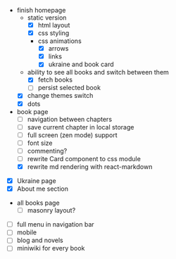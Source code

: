- finish homepage
  - static version
    - [x] html layout
    - [x] css styling
    - css animations
      - [x] arrows
      - [x] links
      - [x] ukraine and book card
  - ability to see all books and switch between them 
    - [x] fetch books
    - [ ] persist selected book
  - [x] change themes switch
  - [x] dots
- book page
  - [ ] navigation between chapters
  - [ ] save current chapter in local storage
  - [ ] full screen (zen mode) support
  - [ ] font size
  - [ ] commenting?
  - [ ] rewrite Card component to css module
  - [x] rewrite md rendering with react-markdown
- [x] Ukraine page
- [x] About me section
- all books page
  - [ ] masonry layout?
- [ ] full menu in navigation bar
- [ ] mobile
- [ ] blog and novels
- [ ] miniwiki for every book
